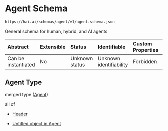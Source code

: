 # Agent Schema

```txt
https://hai.ai/schemas/agent/v1/agent.schema.json
```

General schema for human, hybrid, and AI agents

| Abstract            | Extensible | Status         | Identifiable            | Custom Properties | Additional Properties | Access Restrictions | Defined In                                                                       |
| :------------------ | :--------- | :------------- | :---------------------- | :---------------- | :-------------------- | :------------------ | :------------------------------------------------------------------------------- |
| Can be instantiated | No         | Unknown status | Unknown identifiability | Forbidden         | Allowed               | none                | [agent.schema.json](../../out/agent/v1/agent.schema.json "open original schema") |

## Agent Type

merged type ([Agent](agent.md))

all of

* [Header](header.md "check type definition")

* [Untitled object in Agent](agent-allof-1.md "check type definition")
